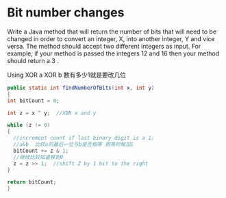 # Bit number changes

Write a Java method that will return the number of bits that will need to be changed in order to convert an integer, X, into another integer, Y and vice versa. The method should accept two different integers as input. For example, if your method is passed the integers 12 and 16 then your method should return a 3 .

Using XOR  a XOR b 数有多少1就是要改几位
```java
public static int findNumberOfBits(int x, int y)
{
int bitCount = 0;

int z = x ^ y;  //XOR x and y

while (z != 0)
{
  //increment count if last binary digit is a 1:
  //a&b  比较a的最后一位与b是否相等 相等时候加1
  bitCount += z & 1; 
  //继续比较知道移到0
  z = z >> 1;  //shift Z by 1 bit to the right
}

return bitCount;
}
```